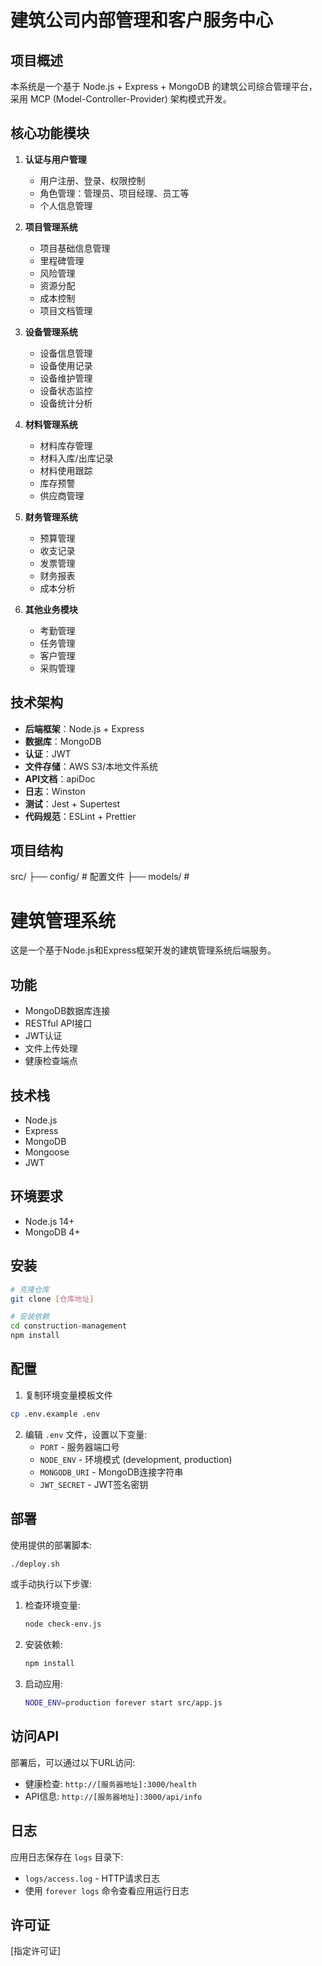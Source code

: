 # 建筑公司内部管理和客户服务中心

## 项目概述
本系统是一个基于 Node.js + Express + MongoDB 的建筑公司综合管理平台，采用 MCP (Model-Controller-Provider) 架构模式开发。

## 核心功能模块
1. **认证与用户管理**
   - 用户注册、登录、权限控制
   - 角色管理：管理员、项目经理、员工等
   - 个人信息管理

2. **项目管理系统**
   - 项目基础信息管理
   - 里程碑管理
   - 风险管理
   - 资源分配
   - 成本控制
   - 项目文档管理

3. **设备管理系统**
   - 设备信息管理
   - 设备使用记录
   - 设备维护管理
   - 设备状态监控
   - 设备统计分析

4. **材料管理系统**
   - 材料库存管理
   - 材料入库/出库记录
   - 材料使用跟踪
   - 库存预警
   - 供应商管理

5. **财务管理系统**
   - 预算管理
   - 收支记录
   - 发票管理
   - 财务报表
   - 成本分析

6. **其他业务模块**
   - 考勤管理
   - 任务管理
   - 客户管理
   - 采购管理

## 技术架构
- **后端框架**：Node.js + Express
- **数据库**：MongoDB
- **认证**：JWT
- **文件存储**：AWS S3/本地文件系统
- **API文档**：apiDoc
- **日志**：Winston
- **测试**：Jest + Supertest
- **代码规范**：ESLint + Prettier

## 项目结构
src/
├── config/           # 配置文件
├── models/           # 

# 建筑管理系统

这是一个基于Node.js和Express框架开发的建筑管理系统后端服务。

## 功能

- MongoDB数据库连接
- RESTful API接口
- JWT认证
- 文件上传处理
- 健康检查端点

## 技术栈

- Node.js
- Express
- MongoDB
- Mongoose
- JWT

## 环境要求

- Node.js 14+
- MongoDB 4+

## 安装

```bash
# 克隆仓库
git clone [仓库地址]

# 安装依赖
cd construction-management
npm install
```

## 配置

1. 复制环境变量模板文件
```bash
cp .env.example .env
```

2. 编辑 `.env` 文件，设置以下变量:
   - `PORT` - 服务器端口号
   - `NODE_ENV` - 环境模式 (development, production)
   - `MONGODB_URI` - MongoDB连接字符串
   - `JWT_SECRET` - JWT签名密钥

## 部署

使用提供的部署脚本:

```bash
./deploy.sh
```

或手动执行以下步骤:

1. 检查环境变量:
   ```bash
   node check-env.js
   ```

2. 安装依赖:
   ```bash
   npm install
   ```

3. 启动应用:
   ```bash
   NODE_ENV=production forever start src/app.js
   ```

## 访问API

部署后，可以通过以下URL访问:

- 健康检查: `http://[服务器地址]:3000/health`
- API信息: `http://[服务器地址]:3000/api/info`

## 日志

应用日志保存在 `logs` 目录下:
- `logs/access.log` - HTTP请求日志
- 使用 `forever logs` 命令查看应用运行日志

## 许可证

[指定许可证] 